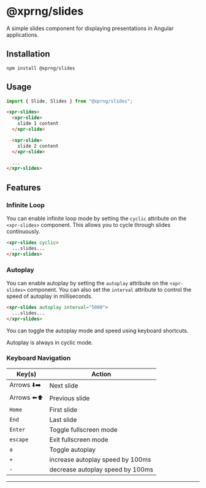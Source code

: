 # @xprng/slides

A simple slides component for displaying presentations in Angular applications.

## Installation

```shell
npm install @xprng/slides
```

## Usage

```typescript
import { Slide, Slides } from "@xprng/slides";
```

```html
<xpr-slides>
  <xpr-slide>
    slide 1 content
  </xpr-slide>

  <xpr-slide>
    slide 2 content
  </xpr-slide>

  ...
</xpr-slides>
```

## Features

### Infinite Loop

You can enable infinite loop mode by setting the `cyclic` attribute on the
`<xpr-slides>` component. This allows you to cycle through slides continuously.

```html
<xpr-slides cyclic>
  ...slides...
</xpr-slides>
```

### Autoplay

You can enable autoplay by setting the `autoplay` attribute on the
`<xpr-slides>` component. You can also set the `interval` attribute to control
the speed of autoplay in milliseconds.

```html
<xpr-slides autoplay interval="5000">
  ...slides...
</xpr-slides>
```

You can toggle the autoplay mode and speed using keyboard shortcuts.

Autoplay is always in cyclic mode.

### Keyboard Navigation

| Key(s)      | Action                           |
| ----------- | -------------------------------- |
| Arrows ⬇️➡️ | Next slide                       |
| Arrows ⬅️⬆️ | Previous slide                   |
| `Home`      | First slide                      |
| `End`       | Last slide                       |
| `Enter`     | Toggle fullscreen mode           |
| `escape`    | Exit fullscreen mode             |
| `a`         | Toggle autoplay                  |
| `+`         | increase autoplay speed by 100ms |
| `-`         | decrease autoplay speed by 100ms |

---
